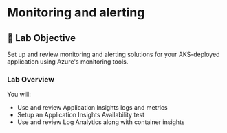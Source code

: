 # Monitoring and alerting

##  🚀 Lab Objective
Set up and review monitoring and alerting solutions for your AKS-deployed application using Azure's monitoring tools.

### Lab Overview
You will:
- Use and review Application Insights logs and metrics
- Setup an Application Insights Availability test
- Use and review Log Analytics along with container insights
